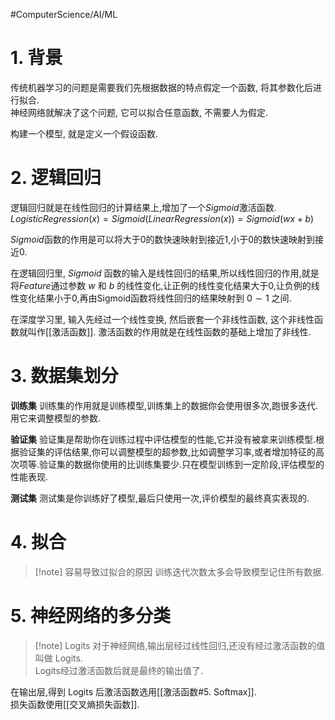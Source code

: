 #ComputerScience/AI/ML   
# 1. 背景
传统机器学习的问题是需要我们先根据数据的特点假定一个函数, 将其参数化后进行拟合.  
神经网络就解决了这个问题, 它可以拟合任意函数, 不需要人为假定.  

构建一个模型, 就是定义一个假设函数.  

# 2. 逻辑回归
逻辑回归就是在线性回归的计算结果上,增加了一个$Sigmoid$激活函数.
$LogisticRegression(x)=Sigmoid(LinearRegression(x))=Sigmoid(wx+b)$

$Sigmoid$函数的作用是可以将大于0的数快速映射到接近1,小于0的数快速映射到接近0.  

在逻辑回归里, $Sigmoid$ 函数的输入是线性回归的结果,所以线性回归的作用,就是将$Feature$通过参数 $w$ 和 $b$ 的线性变化,让正例的线性变化结果大于$0$,让负例的线性变化结果小于$0$,再由Sigmoid函数将线性回归的结果映射到 $0 \sim 1$ 之间.  

在深度学习里, 输入先经过一个线性变换, 然后嵌套一个非线性函数, 这个非线性函数就叫作[[激活函数]]. 激活函数的作用就是在线性函数的基础上增加了非线性.  

# 3. 数据集划分

**训练集** 训练集的作用就是训练模型,训练集上的数据你会使用很多次,跑很多迭代.用它来调整模型的参数.

**验证集** 验证集是帮助你在训练过程中评估模型的性能,它并没有被拿来训练模型.根据验证集的评估结果,你可以调整模型的超参数,比如调整学习率,或者增加特征的高次项等.验证集的数据你使用的比训练集要少.只在模型训练到一定阶段,评估模型的性能表现.

**测试集** 测试集是你训练好了模型,最后只使用一次,评价模型的最终真实表现的.  

# 4. 拟合 
> [!note]  容易导致过拟合的原因
> 训练迭代次数太多会导致模型记住所有数据.  

# 5. 神经网络的多分类  
> [!note] Logits
> 对于神经网络,输出层经过线性回归,还没有经过激活函数的值叫做 Logits.  
> Logits经过激活函数后就是最终的输出值了.  

在输出层,得到 Logits 后激活函数选用[[激活函数#5. Softmax]].  
损失函数使用[[交叉熵损失函数]].







 



